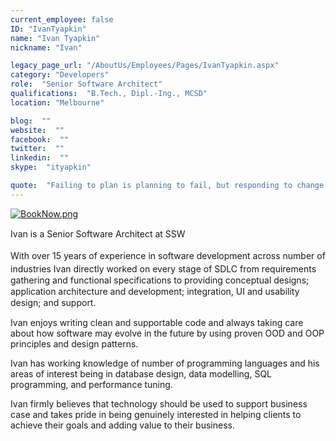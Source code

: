 ```yaml
---
current_employee: false
ID: "IvanTyapkin"
name: "Ivan Tyapkin"
nickname: "Ivan"

legacy_page_url: "/AboutUs/Employees/Pages/IvanTyapkin.aspx"
category: "Developers"
role:  "Senior Software Architect"
qualifications:  "B.Tech., Dipl.-Ing., MCSD"
location: "Melbourne"

blog:  ""
website:  ""
facebook:  ""
twitter:  ""
linkedin:  ""
skype:  "ityapkin"

quote:  "Failing to plan is planning to fail, but responding to change over following a plan"
---
```


​​​[![BookNow.png](/Images/Bio/BookNow.png)](http://veethere.com/With/IvanTyapkin)​​​​​<span style="line-height:18px;">​​</span>

 <span style="line-height:18px;">​​​​​​Ivan is a Senior Software Architect at SSW</span>

 <span style="line-height:18px;"><span style="line-height:24px;">With over 15 years of experience in software development</span> across number of industries</span><span style="line-height:18px;"> </span><span style="line-height:18px;">Ivan</span><span style="line-height:18px;"> directly worked on every stage of SDLC </span><span style="line-height:18px;">from</span><span style="line-height:18px;"> requirements gathering and functional specifications to providing conceptual designs; application architecture and development; integration, UI and usability design; and support. ​</span>

Ivan enjoys writing clean and supportable code and always taking care about how software may evolve in the future by using proven OOD and OOP principles and design patterns.

Ivan has working knowledge of number of programming languages and his areas of interest being​​ in database design, data modelling, SQL programming, and performance tuning.​

Ivan firmly believes that technology should be used to support business case and takes pride in being genuinely interested in helping clients to achieve their goals and adding value to their business. 
<div>

</div>